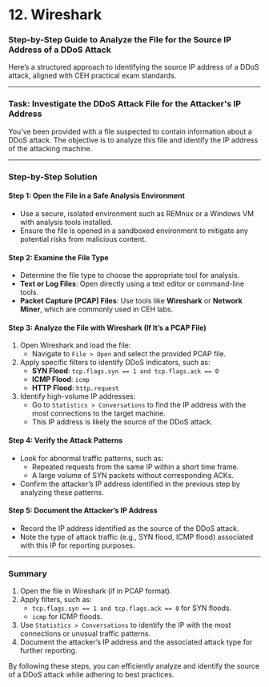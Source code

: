 # 12. Wireshark
### Step-by-Step Guide to Analyze the File for the Source IP Address of a DDoS Attack  

Here’s a structured approach to identifying the source IP address of a DDoS attack, aligned with CEH practical exam standards.  

---

### **Task**: Investigate the DDoS Attack File for the Attacker's IP Address  
You’ve been provided with a file suspected to contain information about a DDoS attack. The objective is to analyze this file and identify the IP address of the attacking machine.  

---

### **Step-by-Step Solution**  

#### **Step 1: Open the File in a Safe Analysis Environment**  
- Use a secure, isolated environment such as REMnux or a Windows VM with analysis tools installed.  
- Ensure the file is opened in a sandboxed environment to mitigate any potential risks from malicious content.  

#### **Step 2: Examine the File Type**  
- Determine the file type to choose the appropriate tool for analysis.  
- **Text or Log Files**: Open directly using a text editor or command-line tools.  
- **Packet Capture (PCAP) Files**: Use tools like **Wireshark** or **Network Miner**, which are commonly used in CEH labs.  

#### **Step 3: Analyze the File with Wireshark (If It’s a PCAP File)**  
1. Open Wireshark and load the file:  
   - Navigate to `File > Open` and select the provided PCAP file.  
2. Apply specific filters to identify DDoS indicators, such as:  
   - **SYN Flood**: `tcp.flags.syn == 1 and tcp.flags.ack == 0`  
   - **ICMP Flood**: `icmp`  
   - **HTTP Flood**: `http.request`  
3. Identify high-volume IP addresses:  
   - Go to `Statistics > Conversations` to find the IP address with the most connections to the target machine.  
   - This IP address is likely the source of the DDoS attack.  

#### **Step 4: Verify the Attack Patterns**  
- Look for abnormal traffic patterns, such as:  
  - Repeated requests from the same IP within a short time frame.  
  - A large volume of SYN packets without corresponding ACKs.  
- Confirm the attacker’s IP address identified in the previous step by analyzing these patterns.  

#### **Step 5: Document the Attacker’s IP Address**  
- Record the IP address identified as the source of the DDoS attack.  
- Note the type of attack traffic (e.g., SYN flood, ICMP flood) associated with this IP for reporting purposes.  

---

### **Summary**  
1. Open the file in Wireshark (if in PCAP format).  
2. Apply filters, such as:  
   - `tcp.flags.syn == 1 and tcp.flags.ack == 0` for SYN floods.  
   - `icmp` for ICMP floods.  
3. Use `Statistics > Conversations` to identify the IP with the most connections or unusual traffic patterns.  
4. Document the attacker’s IP address and the associated attack type for further reporting.  

By following these steps, you can efficiently analyze and identify the source of a DDoS attack while adhering to best practices.

